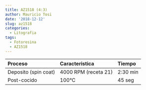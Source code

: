 ```yaml
---
title: AZ1518 (4:3)
author: Mauricio Tosi
date: '2018-12-12'
slug: az1518
categories:
  - Litografia
tags:
  - Fotoresina
  - AZ1518
---
```


| Proceso               |	Caracteristica        | Tiempo    |
|:----------------------|:----------------------|:----------|
| Deposito (spin coat)  |	4000 RPM (receta 21)  | 2:30 min  |
| Post-cocido           |	100°C                 |  45 seg   |
